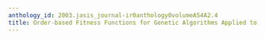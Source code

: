 ```yaml
---
anthology_id: 2003.jasis_journal-ir0anthology0volumeA54A2.4
title: Order-based Fitness Functions for Genetic Algorithms Applied to Relevance Feedback
---
```

